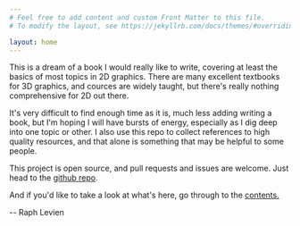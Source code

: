 ```yaml
---
# Feel free to add content and custom Front Matter to this file.
# To modify the layout, see https://jekyllrb.com/docs/themes/#overriding-theme-defaults

layout: home
---
```

This is a dream of a book I would really like to write, covering at least the basics of most topics in 2D graphics. There are many excellent textbooks for 3D graphics, and cources are widely taught, but there's really nothing comprehensive for 2D out there.

It's very difficult to find enough time as it is, much less adding writing a book, but I'm hoping I will have bursts of energy, especially as I dig deep into one topic or other. I also use this repo to collect references to high quality resources, and that alone is something that may be helpful to some people.

This project is open source, and pull requests and issues are welcome. Just head to the [github repo](https://github.com/linebender/2d.graphics).

And if you'd like to take a look at what's here, go through to the [contents.](/book/contents.html)

-- Raph Levien
